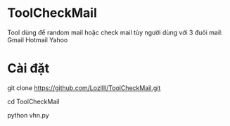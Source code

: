 # ToolCheckMail

Tool dùng để random mail hoặc check mail tùy người dùng với 3 đuôi mail:
Gmail
Hotmail
Yahoo

# Cài đặt
git clone https://github.com/Lozllll/ToolCheckMail.git

cd ToolCheckMail

python vhn.py
